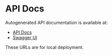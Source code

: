 # API Docs

Autogenerated API documentation is available at:

- [API Docs](http://localhost:8080/restapi/)
- [Swagger UI](http://localhost:8080/swagger-ui.html)

These URLs are for local deployment.
